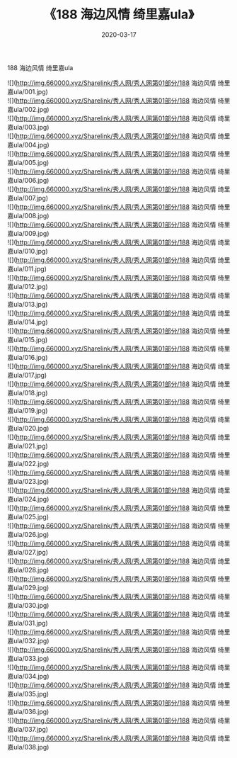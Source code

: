 ﻿---
layout: post
title:  《188 海边风情 绮里嘉ula》
date:   2020-03-17
img: http://img.660000.xyz/Sharelink/秀人网/秀人网第01部分/188 海边风情 绮里嘉ula/000.jpg
categories: [美女, 清纯, 唯美]
---

188 海边风情 绮里嘉ula

  ![](http://img.660000.xyz/Sharelink/秀人网/秀人网第01部分/188 海边风情 绮里嘉ula/001.jpg) <br> ![](http://img.660000.xyz/Sharelink/秀人网/秀人网第01部分/188 海边风情 绮里嘉ula/002.jpg) <br> ![](http://img.660000.xyz/Sharelink/秀人网/秀人网第01部分/188 海边风情 绮里嘉ula/003.jpg) <br> ![](http://img.660000.xyz/Sharelink/秀人网/秀人网第01部分/188 海边风情 绮里嘉ula/004.jpg) <br> ![](http://img.660000.xyz/Sharelink/秀人网/秀人网第01部分/188 海边风情 绮里嘉ula/005.jpg) <br> ![](http://img.660000.xyz/Sharelink/秀人网/秀人网第01部分/188 海边风情 绮里嘉ula/006.jpg) <br> ![](http://img.660000.xyz/Sharelink/秀人网/秀人网第01部分/188 海边风情 绮里嘉ula/007.jpg) <br> ![](http://img.660000.xyz/Sharelink/秀人网/秀人网第01部分/188 海边风情 绮里嘉ula/008.jpg) <br> ![](http://img.660000.xyz/Sharelink/秀人网/秀人网第01部分/188 海边风情 绮里嘉ula/009.jpg) <br> ![](http://img.660000.xyz/Sharelink/秀人网/秀人网第01部分/188 海边风情 绮里嘉ula/010.jpg) <br> ![](http://img.660000.xyz/Sharelink/秀人网/秀人网第01部分/188 海边风情 绮里嘉ula/011.jpg) <br> ![](http://img.660000.xyz/Sharelink/秀人网/秀人网第01部分/188 海边风情 绮里嘉ula/012.jpg) <br> ![](http://img.660000.xyz/Sharelink/秀人网/秀人网第01部分/188 海边风情 绮里嘉ula/013.jpg) <br> ![](http://img.660000.xyz/Sharelink/秀人网/秀人网第01部分/188 海边风情 绮里嘉ula/014.jpg) <br> ![](http://img.660000.xyz/Sharelink/秀人网/秀人网第01部分/188 海边风情 绮里嘉ula/015.jpg) <br> ![](http://img.660000.xyz/Sharelink/秀人网/秀人网第01部分/188 海边风情 绮里嘉ula/016.jpg) <br> ![](http://img.660000.xyz/Sharelink/秀人网/秀人网第01部分/188 海边风情 绮里嘉ula/017.jpg) <br> ![](http://img.660000.xyz/Sharelink/秀人网/秀人网第01部分/188 海边风情 绮里嘉ula/018.jpg) <br> ![](http://img.660000.xyz/Sharelink/秀人网/秀人网第01部分/188 海边风情 绮里嘉ula/019.jpg) <br> ![](http://img.660000.xyz/Sharelink/秀人网/秀人网第01部分/188 海边风情 绮里嘉ula/020.jpg) <br> ![](http://img.660000.xyz/Sharelink/秀人网/秀人网第01部分/188 海边风情 绮里嘉ula/021.jpg) <br> ![](http://img.660000.xyz/Sharelink/秀人网/秀人网第01部分/188 海边风情 绮里嘉ula/022.jpg) <br> ![](http://img.660000.xyz/Sharelink/秀人网/秀人网第01部分/188 海边风情 绮里嘉ula/023.jpg) <br> ![](http://img.660000.xyz/Sharelink/秀人网/秀人网第01部分/188 海边风情 绮里嘉ula/024.jpg) <br> ![](http://img.660000.xyz/Sharelink/秀人网/秀人网第01部分/188 海边风情 绮里嘉ula/025.jpg) <br> ![](http://img.660000.xyz/Sharelink/秀人网/秀人网第01部分/188 海边风情 绮里嘉ula/026.jpg) <br> ![](http://img.660000.xyz/Sharelink/秀人网/秀人网第01部分/188 海边风情 绮里嘉ula/027.jpg) <br> ![](http://img.660000.xyz/Sharelink/秀人网/秀人网第01部分/188 海边风情 绮里嘉ula/028.jpg) <br> ![](http://img.660000.xyz/Sharelink/秀人网/秀人网第01部分/188 海边风情 绮里嘉ula/029.jpg) <br> ![](http://img.660000.xyz/Sharelink/秀人网/秀人网第01部分/188 海边风情 绮里嘉ula/030.jpg) <br> ![](http://img.660000.xyz/Sharelink/秀人网/秀人网第01部分/188 海边风情 绮里嘉ula/031.jpg) <br> ![](http://img.660000.xyz/Sharelink/秀人网/秀人网第01部分/188 海边风情 绮里嘉ula/032.jpg) <br> ![](http://img.660000.xyz/Sharelink/秀人网/秀人网第01部分/188 海边风情 绮里嘉ula/033.jpg) <br> ![](http://img.660000.xyz/Sharelink/秀人网/秀人网第01部分/188 海边风情 绮里嘉ula/034.jpg) <br> ![](http://img.660000.xyz/Sharelink/秀人网/秀人网第01部分/188 海边风情 绮里嘉ula/035.jpg) <br> ![](http://img.660000.xyz/Sharelink/秀人网/秀人网第01部分/188 海边风情 绮里嘉ula/036.jpg) <br> ![](http://img.660000.xyz/Sharelink/秀人网/秀人网第01部分/188 海边风情 绮里嘉ula/037.jpg) <br> ![](http://img.660000.xyz/Sharelink/秀人网/秀人网第01部分/188 海边风情 绮里嘉ula/038.jpg) <br>